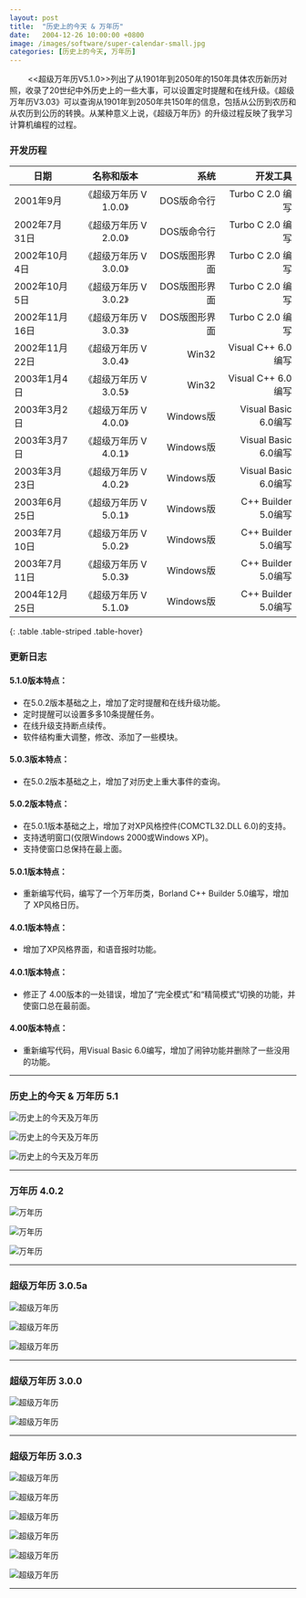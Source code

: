 ```yaml
---
layout: post
title:  "历史上的今天 & 万年历"
date:   2004-12-26 10:00:00 +0800
image: /images/software/super-calendar-small.jpg
categories: [历史上的今天, 万年历]
---
```


　　 <<超级万年历V5.1.0>>列出了从1901年到2050年的150年具体农历新历对照，收录了20世纪中外历史上的一些大事，可以设置定时提醒和在线升级。《超级万年历V3.03》可以查询从1901年到2050年共150年的信息，包括从公历到农历和从农历到公历的转换。从某种意义上说，《超级万年历》的升级过程反映了我学习计算机编程的过程。

<h3>开发历程</h3>

|      日期      |       名称和版本      |      系统     |      开发工具       |
|---------------|:--------------------:|--------------:|-------------------:|
| 2001年9月      | 《超级万年历 V 1.0.0》| DOS版命令行   | Turbo C 2.0 编写     | 
| 2002年7月31日	 | 《超级万年历 V 2.0.0》| DOS版命令行   | Turbo C 2.0 编写     | 
| 2002年10月4日	 | 《超级万年历 V 3.0.0》| DOS版图形界面 | Turbo C 2.0 编写     | 
| 2002年10月5日	 | 《超级万年历 V 3.0.2》| DOS版图形界面 | Turbo C 2.0 编写     | 
| 2002年11月16日 | 《超级万年历 V 3.0.3》| DOS版图形界面 | Turbo C 2.0 编写     | 
| 2002年11月22日 | 《超级万年历 V 3.0.4》| Win32	    | Visual C++ 6.0 编写  | 
| 2003年1月4日	 | 《超级万年历 V 3.0.5》| Win32	    | Visual C++ 6.0 编写  | 
| 2003年3月2日	 | 《超级万年历 V 4.0.0》| Windows版	| Visual Basic 6.0编写 | 
| 2003年3月7日	 | 《超级万年历 V 4.0.1》| Windows版	| Visual Basic 6.0编写 | 
| 2003年3月23日	 | 《超级万年历 V 4.0.2》| Windows版	| Visual Basic 6.0编写 | 
| 2003年6月25日	 | 《超级万年历 V 5.0.1》| Windows版    | C++ Builder 5.0编写  | 
| 2003年7月10日	 | 《超级万年历 V 5.0.2》| Windows版	| C++ Builder 5.0编写  | 
| 2003年7月11日	 | 《超级万年历 V 5.0.3》| Windows版    | C++ Builder 5.0编写  | 
| 2004年12月25日 | 《超级万年历 V 5.1.0》| Windows版    | C++ Builder 5.0编写  | 
{: .table .table-striped .table-hover}

<div class="jumbotron">
    <h3>更新日志</h3>
    <h4>5.1.0版本特点：</h4>
    <ul> 
        <li>在5.0.2版本基础之上，增加了定时提醒和在线升级功能。</li>
        <li>定时提醒可以设置多多10条提醒任务。</li>
        <li>在线升级支持断点续传。</li>
        <li>软件结构重大调整，修改、添加了一些模块。</li>
    </ul>
    <h4>5.0.3版本特点：</h4>
    <ul> 
        <li>在5.0.2版本基础之上，增加了对历史上重大事件的查询。</li>
    </ul>
    <h4>5.0.2版本特点：</h4>
    <ul> 
        <li>在5.0.1版本基础之上，增加了对XP风格控件(COMCTL32.DLL 6.0)的支持。</li>
        <li>支持透明窗口(仅限Windows 2000或Windows XP)。</li>
        <li>支持使窗口总保持在最上面。</li>
    </ul>
    <h4>5.0.1版本特点：</h4>
    <ul> 
        <li>重新编写代码，编写了一个万年历类，Borland C++ Builder 5.0编写，增加了 XP风格日历。</li>
    </ul>
    <h4>4.0.1版本特点：</h4>
    <ul> 
        <li>增加了XP风格界面，和语音报时功能。</li>
    </ul>
    <h4>4.0.1版本特点：</h4>
    <ul> 
        <li>修正了 4.00版本的一处错误，增加了“完全模式”和“精简模式”切换的功能，并使窗口总在最前面。</li>
    </ul>
    <h4>4.00版本特点：</h4>
    <ul> 
        <li>重新编写代码，用Visual Basic 6.0编写，增加了闹钟功能并删除了一些没用的功能。</li>
    </ul>
</div>

------

<h3>历史上的今天 & 万年历 5.1</h3>

![历史上的今天及万年历]({{site.baseurl}}/images/software/SupCalendar-V5_1-01.jpg)

![历史上的今天及万年历]({{site.baseurl}}/images/software/SupCalendar-V5_1-02.jpg)

![历史上的今天及万年历]({{site.baseurl}}/images/software/SupCalendar-V5_1-03.jpg)

------

<h3>万年历 4.0.2</h3>

![万年历]({{site.baseurl}}/images/software/Calendar-V4_0_2-01.jpg)

![万年历]({{site.baseurl}}/images/software/Calendar-V4_0_2-03.jpg)

![万年历]({{site.baseurl}}/images/software/Calendar-V4_0_2-02.jpg)

------

<h3>超级万年历 3.0.5a</h3>

![超级万年历]({{site.baseurl}}/images/software/YMD_V3_05a-01.jpg)

![超级万年历]({{site.baseurl}}/images/software/YMD_V3_05a-02.jpg)

![超级万年历]({{site.baseurl}}/images/software/YMD_V3_05a-03.jpg)

------

<h3>超级万年历 3.0.0</h3>

![超级万年历]({{site.baseurl}}/images/software/YMD-V3_00-01.gif)

![超级万年历]({{site.baseurl}}/images/software/YMD-V3_00-02.gif)

------

<h3>超级万年历 3.0.3</h3>

![超级万年历]({{site.baseurl}}/images/software/YMD-V3_03-01.gif)

![超级万年历]({{site.baseurl}}/images/software/YMD-V3_03-02.gif)

![超级万年历]({{site.baseurl}}/images/software/YMD-V3_03-02b.gif)

![超级万年历]({{site.baseurl}}/images/software/YMD-V3_03-03.gif)

![超级万年历]({{site.baseurl}}/images/software/YMD-V3_03-04.gif)

![超级万年历]({{site.baseurl}}/images/software/YMD-V3_03-05.gif)

------